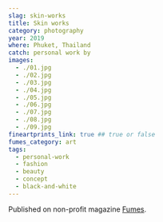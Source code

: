 ```yaml
---
slag: skin-works
title: Skin works
category: photography
year: 2019
where: Phuket, Thailand
catch: personal work by
images:
  - ./01.jpg
  - ./02.jpg
  - ./03.jpg
  - ./04.jpg
  - ./05.jpg
  - ./06.jpg
  - ./07.jpg
  - ./08.jpg
  - ./09.jpg
fineartprints_link: true ## true or false
fumes_category: art
tags:
  - personal-work
  - fashion
  - beauty
  - concept
  - black-and-white
---
```


Published on non-profit magazine [Fumes](https://fumes.junglestar.org/art/skin-works/).
